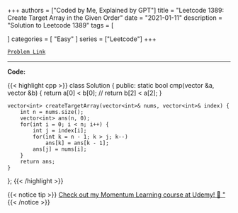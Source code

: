 
+++
authors = ["Coded by Me, Explained by GPT"]
title = "Leetcode 1389: Create Target Array in the Given Order"
date = "2021-01-11"
description = "Solution to Leetcode 1389"
tags = [
    
]
categories = [
    "Easy"
]
series = ["Leetcode"]
+++



[`Problem Link`](https://leetcode.com/problems/create-target-array-in-the-given-order/description/)

---

**Code:**

{{< highlight cpp >}}
class Solution {
public:
    static bool cmp(vector<int> &a, vector<int> &b) {
        return a[0] < b[0];
        // return b[2] < a[2];
    }
    
    vector<int> createTargetArray(vector<int>& nums, vector<int>& index) {
        int n = nums.size();
        vector<int> ans(n, 0);
        for(int i = 0; i < n; i++) {
            int j = index[i];
            for(int k = n - 1; k > j; k--)
                ans[k] = ans[k - 1];
            ans[j] = nums[i];
        }
        return ans;
    }
};
{{< /highlight >}}



{{< notice tip >}}
[Check out my Momentum Learning course at Udemy! 🚀 "](https://www.udemy.com/course/blind-75-the-data-structures-and-algorithms-essentials/)
{{< /notice >}}

